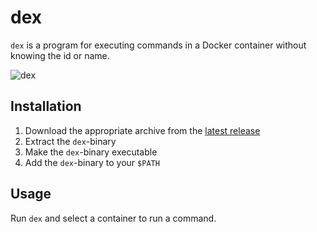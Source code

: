 # dex

`dex` is a program for executing commands in a Docker container without knowing the id or name.

![dex](https://github.com/nixxxon/dex/assets/8500894/5cf5877b-40c1-4e01-9859-07772828438c)

## Installation

1. Download the appropriate archive from the [latest release](https://github.com/nixxxon/dex/releases/latest)
2. Extract the `dex`-binary
3. Make the `dex`-binary executable
4. Add the `dex`-binary to your `$PATH`

## Usage

Run `dex` and select a container to run a command.
